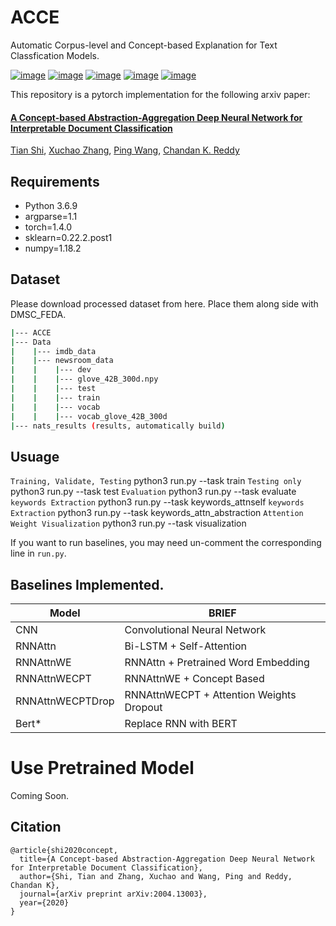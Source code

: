 # ACCE
Automatic Corpus-level and Concept-based Explanation for Text Classfication Models.

[![image](https://img.shields.io/badge/Made%20with-Python-1f425f.svg)](https://www.python.org/)
[![image](https://img.shields.io/pypi/l/ansicolortags.svg)](https://github.com/tshi04/DMSC_FEDA/blob/master/LICENSE)
[![image](https://img.shields.io/github/contributors/Naereen/StrapDown.js.svg)](https://github.com/tshi04/DMSC_FEDA/graphs/contributors)
[![image](https://img.shields.io/github/issues/Naereen/StrapDown.js.svg)](https://github.com/tshi04/DMSC_FEDA/issues)
[![image](https://img.shields.io/badge/arXiv-1805.09461-red.svg?style=flat)](https://arxiv.org/pdf/2009.09112.pdf)

This repository is a pytorch implementation for the following arxiv paper:

#### [A Concept-based Abstraction-Aggregation Deep Neural Network for Interpretable Document Classification](https://arxiv.org/pdf/2004.13003.pdf)
[Tian Shi](http://people.cs.vt.edu/tshi/homepage/home), 
[Xuchao Zhang](https://xuczhang.github.io/), 
[Ping Wang](http://people.cs.vt.edu/ping/homepage/), 
[Chandan K. Reddy](http://people.cs.vt.edu/~reddy/)

## Requirements

- Python 3.6.9
- argparse=1.1
- torch=1.4.0
- sklearn=0.22.2.post1
- numpy=1.18.2

## Dataset

Please download processed dataset from here. Place them along side with DMSC_FEDA.

```bash
|--- ACCE
|--- Data
|    |--- imdb_data
|    |--- newsroom_data
|    |    |--- dev
|    |    |--- glove_42B_300d.npy
|    |    |--- test
|    |    |--- train
|    |    |--- vocab
|    |    |--- vocab_glove_42B_300d
|--- nats_results (results, automatically build)
```

## Usuage

```Training, Validate, Testing``` python3 run.py --task train
```Testing only``` python3 run.py --task test
```Evaluation``` python3 run.py --task evaluate
```keywords Extraction``` python3 run.py --task keywords_attnself
```keywords Extraction``` python3 run.py --task keywords_attn_abstraction
```Attention Weight Visualization``` python3 run.py --task visualization

If you want to run baselines, you may need un-comment the corresponding line in ```run.py```.

## Baselines Implemented.

| Model | BRIEF | 
| ------ | ------ |
| CNN | Convolutional Neural Network |
| RNNAttn | Bi-LSTM + Self-Attention |
| RNNAttnWE | RNNAttn + Pretrained Word Embedding |
| RNNAttnWECPT | RNNAttnWE + Concept Based |
| RNNAttnWECPTDrop | RNNAttnWECPT + Attention Weights Dropout |
| Bert* | Replace RNN with BERT |

# Use Pretrained Model

Coming Soon.

## Citation

```
@article{shi2020concept,
  title={A Concept-based Abstraction-Aggregation Deep Neural Network for Interpretable Document Classification},
  author={Shi, Tian and Zhang, Xuchao and Wang, Ping and Reddy, Chandan K},
  journal={arXiv preprint arXiv:2004.13003},
  year={2020}
}
```
